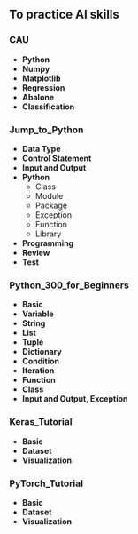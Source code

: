 ## To practice AI skills

### CAU
- **Python**
- **Numpy**
- **Matplotlib**
- **Regression**
- **Abalone**
- **Classification**

### Jump_to_Python
- **Data Type**
- **Control Statement**
- **Input and Output**
- **Python**
    - Class
    - Module
    - Package
    - Exception
    - Function
    - Library
- **Programming**
- **Review**
- **Test**

### Python_300_for_Beginners
- **Basic**
- **Variable**
- **String**
- **List**
- **Tuple**
- **Dictionary**
- **Condition**
- **Iteration**
- **Function**
- **Class**
- **Input and Output, Exception**

### Keras_Tutorial
- **Basic**
- **Dataset**
- **Visualization**

### PyTorch_Tutorial
- **Basic**
- **Dataset**
- **Visualization**
